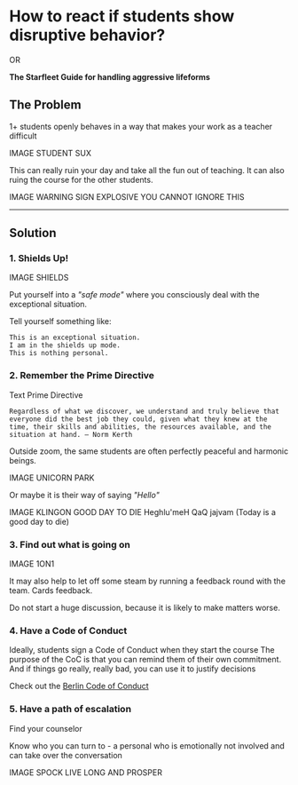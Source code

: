 
# How to react if students show disruptive behavior?

OR

**The Starfleet Guide for handling aggressive lifeforms**

## The Problem

1+ students openly behaves in a way that makes your work as a teacher difficult

IMAGE STUDENT SUX

This can really ruin your day and take all the fun out of teaching.
It can also ruing the course for the other students.

IMAGE WARNING SIGN EXPLOSIVE YOU CANNOT IGNORE THIS

----

## Solution

### 1. Shields Up!

IMAGE SHIELDS

Put yourself into a *"safe mode"* where you consciously deal with the exceptional situation.

Tell yourself something like:

    This is an exceptional situation.
    I am in the shields up mode.
    This is nothing personal.

### 2. Remember the Prime Directive

Text Prime Directive

    Regardless of what we discover, we understand and truly believe that everyone did the best job they could, given what they knew at the time, their skills and abilities, the resources available, and the situation at hand. — Norm Kerth

Outside zoom, the same students are often perfectly peaceful and harmonic beings.

IMAGE UNICORN PARK

Or maybe it is their way of saying *"Hello"*

IMAGE KLINGON GOOD DAY TO DIE
 Heghlu'meH QaQ jajvam (Today is a good day to die)

### 3. Find out what is going on

IMAGE 1ON1

It may also help to let off some steam by running a feedback round with the team.
Cards feedback.

Do not start a huge discussion, because it is likely to make matters worse.

### 4. Have a Code of Conduct

Ideally, students sign a Code of Conduct when they start the course
The purpose of the CoC is that you can remind them of their own commitment.
And if things go really, really bad, you can use it to justify decisions

Check out the [Berlin Code of Conduct](https://berlincodeofconduct.org/)

### 5. Have a path of escalation

Find your counselor

Know who you can turn to - a personal who is emotionally not involved and can take over the conversation

IMAGE SPOCK LIVE LONG AND PROSPER

